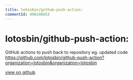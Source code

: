 ```yaml
---
title: lotosbin/github-push-action: 
commentId: 490246853
---
```

# lotosbin/github-push-action: 

GitHub actions to push back to repository eg. updated code
https://github.com/lotosbin/github-push-action?organization=lotosbin&organization=lotosbin
    
[view on github](https://github.com/lotosbin/lotosbin.github.io/issues/31)
    